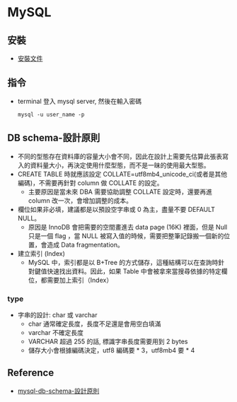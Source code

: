 # MySQL

## 安裝

- [安裝文件](https://github.com/machineCYC/EnvironmentSetting/blob/master/MySQL/INSTALL.md)

## 指令

- terminal 登入 mysql server, 然後在輸入密碼
    ```
    mysql -u user_name -p
    ```

## DB schema-設計原則

- 不同的型態存在資料庫的容量大小會不同，因此在設計上需要先估算此張表寫入的資料量大小，再決定使用什麼型態，而不是一昧的使用最大型態。
- CREATE TABLE 時就應該設定 COLLATE=utf8mb4_unicode_ci(或者是其他編碼)，不需要再針對 column 做 COLLATE 的設定。
    - 主要原因是當未來 DBA 需要協助調整 COLLATE 設定時，還要再進 column 改一次，會增加調整的成本。
- 欄位如果非必填，建議都是以預設空字串或 0 為主，盡量不要 DEFAULT NULL。
    - 原因是 InnoDB 會把需要的空間畫進去 data page (16K) 裡面，但是 Null 只是一個 flag ，當 NULL 被寫入值的時候，需要把整筆記錄搬一個新的位置，會造成 Data fragmentation。
- 建立索引 (Index)
    - MySQL 中，索引都是以 B+Tree 的方式儲存，這種結構可以在查詢時針對鍵值快速找出資料。因此，如果 Table 中會被拿來當搜尋依據的特定欄位，都需要加上索引（Index）

### type

- 字串的設計: char 或 varchar
    - char 通常確定長度，長度不足還是會用空白填滿
    - varchar 不確定長度
    - VARCHAR 超過 255 的話, 標識字串長度需要用到 2 bytes
    - 儲存大小會根據編碼決定，utf8 編碼要 * 3，utf8mb4 要 * 4


## Reference

- [mysql-db-schema-設計原則](https://blog.johnsonlu.org/mysql-db-schema-%E8%A8%AD%E8%A8%88%E5%8E%9F%E5%89%87/)